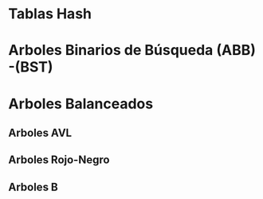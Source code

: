 # Tablas Hash
# Arboles Binarios de Búsqueda (ABB) -(BST)
# Arboles Balanceados
## Arboles AVL
## Arboles Rojo-Negro
## Arboles B